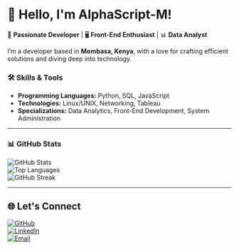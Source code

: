 # 👋 Hello, I'm AlphaScript-M!

🚀 **Passionate Developer** | 🖥️ **Front-End Enthusiast** | 📊 **Data Analyst**  

I’m a developer based in **Mombasa, Kenya**, with a love for crafting efficient solutions and diving deep into technology.  

### 🛠 Skills & Tools
- **Programming Languages:** Python, SQL, JavaScript 
- **Technologies:** Linux/UNIX, Networking, Tableau  
- **Specializations:** Data Analytics, Front-End Development, System Administration  

---

### 📊 GitHub Stats
![GitHub Stats](https://github-readme-stats.vercel.app/api?username=AlphaScript-M&show_icons=true&theme=radical)  
![Top Languages](https://github-readme-stats.vercel.app/api/top-langs/?username=AlphaScript-M&layout=compact&theme=radical)  
![GitHub Streak](https://github-readme-streak-stats.herokuapp.com/?user=AlphaScript-M&theme=radical)  

---

## 🌐 Let's Connect
[![GitHub](https://img.shields.io/badge/-GitHub-181717?logo=github&logoColor=white&style=for-the-badge)](https://github.com/AlphaScript-M)  
[![LinkedIn](https://img.shields.io/badge/-LinkedIn-0A66C2?logo=linkedin&logoColor=white&style=for-the-badge)](https://www.linkedin.com/in/wilfred-m-njenga-a80775266/)  
[![Email](https://img.shields.io/badge/-Email-D14836?logo=gmail&logoColor=white&style=for-the-badge)](mailto:w.maina.njenga@gmail.com)  


